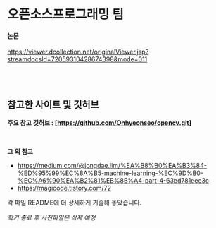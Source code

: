 # 오픈소스프로그래밍 팀
#### 논문
https://viewer.dcollection.net/originalViewer.jsp?streamdocsId=72059310428674398&mode=011

<br/> <br/>

## 참고한 사이트 및 깃허브
**주요 참고 깃허브 : [https://github.com/Ohhyeonseo/opencv.git]**

<br/>

**그 외 참고**
- https://medium.com/@jongdae.lim/%EA%B8%B0%EA%B3%84-%ED%95%99%EC%8A%B5-machine-learning-%EC%9D%80-%EC%A6%90%EA%B2%81%EB%8B%A4-part-4-63ed781eee3c
- https://magicode.tistory.com/72


각 파일 README에 더 상세하게 기술해 놓았습니다. 

*학기 종료 후 사진파일은 삭제 예정*
